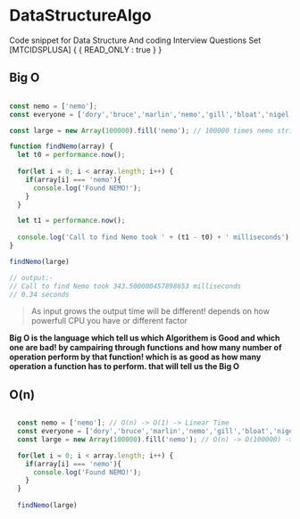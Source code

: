 # __DataStructureAlgo__
Code snippet for Data Structure And coding Interview Questions Set [MTCIDSPLUSA] { { READ_ONLY : true } } 

## Big O

```javaScript

const nemo = ['nemo'];
const everyone = ['dory','bruce','marlin','nemo','gill','bloat','nigel','squirt','darla','hank'];

const large = new Array(100000).fill('nemo'); // 100000 times nemo string fill in this array

function findNemo(array) {
  let t0 = performance.now();
  
  for(let i = 0; i < array.length; i++) {
    if(array[i] === 'nemo'){
      console.log('Found NEMO!');
    }
  }

  let t1 = performance.now();
  
  console.log('Call to find Nemo took ' + (t1 - t0) + ' milliseconds');
}

findNemo(large)

// output:-
// Call to find Nemo took 343.500000457898653 milliseconds 
// 0.34 seconds

```

> As input grows the output time will be different! depends on how powerfull CPU you have or different factor

**Big O is the language which tell us which Algorithem is Good and which one are bad! by campairing through functions and how many number of operation perform by that function! which is as good as how many operation a function has to perform. that will tell us the Big O**


## O(n)

```javaScript

  const nemo = ['nemo']; // O(n) -> O(1) -> Linear Time
  const everyone = ['dory','bruce','marlin','nemo','gill','bloat','nigel','squirt','darla','hank']; // O(n) -> O(10) -> Linear Time
  const large = new Array(100000).fill('nemo'); // O(n) -> O(100000) -> Linear Time

  for(let i = 0; i < array.length; i++) {
    if(array[i] === 'nemo'){
      console.log('Found NEMO!');
    }
  }
  
  findNemo(large)

```
